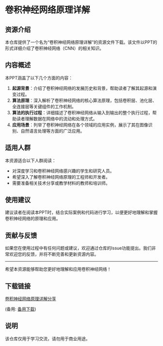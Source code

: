 # 卷积神经网络原理详解

## 资源介绍

本仓库提供了一个名为“卷积神经网络原理详解”的资源文件下载。该文件以PPT的形式详细介绍了卷积神经网络（CNN）的相关知识。

## 内容概述

本PPT涵盖了以下几个方面的内容：

1. **起源背景**：介绍了卷积神经网络的发展历史和背景，帮助读者了解其起源和演变过程。
2. **算法原理**：深入解析了卷积神经网络的核心算法原理，包括卷积层、池化层、全连接层等关键组件的工作机制。
3. **算法的执行过程**：详细描述了卷积神经网络从输入到输出的整个执行过程，帮助读者理解数据在网络中的流动和处理方式。
4. **应用场景**：列举了卷积神经网络在各个领域的应用实例，展示了其在图像识别、自然语言处理等方面的广泛应用。

## 适用人群

本资源适合以下人群阅读：

- 对深度学习和卷积神经网络感兴趣的学生和研究人员。
- 希望深入了解卷积神经网络原理的工程师和开发者。
- 需要准备相关技术分享或教学材料的教师和培训师。

## 使用建议

建议读者在阅读本PPT时，结合实际案例和代码进行学习，以便更好地理解和掌握卷积神经网络的原理和应用。

## 贡献与反馈

如果您在使用过程中有任何问题或建议，欢迎通过仓库的Issue功能提出。我们非常欢迎您的反馈，并将不断完善和更新资源内容。

---

希望本资源能够帮助您更好地理解和应用卷积神经网络！

## 下载链接
[卷积神经网络原理详解分享](https://pan.quark.cn/s/ab6aaac9331f) 

(备用: [备用下载](https://pan.baidu.com/s/1IkubG5JOIRk-nF8j0Fojpw?pwd=1234))

## 说明

该仓库仅用于学习交流，请勿用于商业用途。
